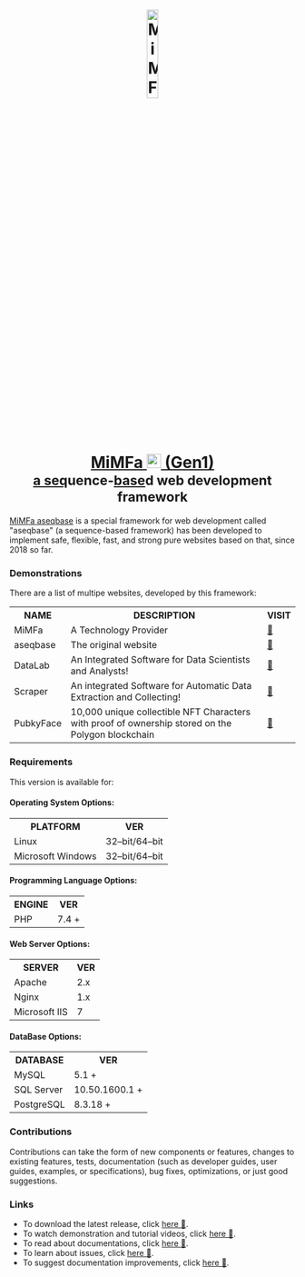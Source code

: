 <h1 align="center">
	<a href="http://aseqbase.ir" target="_blank">
		<img alt="MiMFa aseqbase" width="20%" src="https://aseqbase.ir/aseq/file/logo/logo.svg"/>
		<br>
		MiMFa <img alt="MiMFa aseqbase" height="25px" src="https://aseqbase.ir/aseq/file/logo/full-logo.svg"/> (Gen1)
	</a>
	<br><sub><a href="http://aseqbase.ir" target="_blank">a seq</a>uence-<a href="http://aseqbase.ir" target="_blank">base</a>d web development framework</sub>
</h1>

<p><a href="http://aseqbase.ir" target="_blank">MiMFa aseqbase</a> is a special framework for web development called "aseqbase" (a sequence-based framework) has been developed to implement safe, flexible, fast, and strong pure websites based on that, since 2018 so far.</p>

<h3>Demonstrations</h3>
	<p>There are a list of multipe websites, developed by this framework:</p>
	<table>
		<tr><th>NAME</th><th>DESCRIPTION</th><th>VISIT</th></tr>
		<tr><td>MiMFa</td><td>A Technology Provider</td><td><a href="http://mimfa.net" target="_blank">&#128279</a></td></tr>
		<tr><td>aseqbase</td><td>The original website</td><td><a href="http://aseqbase.ir" target="_blank">&#128279</a></td></tr>
		<tr><td>DataLab</td><td>An Integrated Software for Data Scientists and Analysts!</td><td><a href="http://datalab.mimfa.net" target="_blank">&#128279</a></td></tr>
		<tr><td>Scraper</td><td>An integrated Software for Automatic Data Extraction and Collecting!</td><td><a href="http://scraper.mimfa.net" target="_blank">&#128279</a></td></tr>
		<tr><td>PubkyFace</td><td>10,000 unique collectible NFT Characters with proof of ownership stored on the Polygon blockchain</td><td><a href="http://pf.mimfa.net" target="_blank">&#128279</a></td></tr>
	</table>

<h3>Requirements</h3>
	<p>This version is available for:</p>
	<h4>Operating System Options:</h4>
		<table>
			<tr><th>PLATFORM</th><th>VER</th></tr>
			<tr><td>Linux</td><td>32–bit/64–bit</td></tr>
			<tr><td>Microsoft Windows</td><td>32–bit/64–bit</td></tr>
		</table>
	<h4>Programming Language Options:</h4>
		<table>
			<tr><th>ENGINE</th><th>VER</th></tr>
			<tr><td>PHP</td><td>7.4 +</td></tr>
		</table>
	<h4>Web Server Options:</h4>
		<table>
			<tr><th>SERVER</th><th>VER</th></tr>
			<tr><td>Apache</td><td>2.x</td></tr>
			<tr><td>Nginx</td><td>1.x</td></tr>
			<tr><td>Microsoft IIS</td><td>7</td></tr>
		</table>
	<h4>DataBase Options:</h4>
		<table>
			<tr><th>DATABASE</th><th>VER</th></tr>
			<tr><td>MySQL</td><td>5.1 +</td></tr>
			<tr><td>SQL Server</td><td>10.50.1600.1 +</td></tr>
			<tr><td>PostgreSQL</td><td>8.3.18 +</td></tr>
		</table>

<h3>Contributions</h3>
<p>Contributions can take the form of new components or features, changes to existing features, tests, documentation (such as developer guides, user guides, examples, or specifications), bug fixes, optimizations, or just good suggestions.</p>

<h3>Links</h3>
	<ul>
		<li>To download the latest release, click <a href="http://aseqbase.mimfa.net/download" target="_blank">here &#128279</a>.</li>
		<li>To watch demonstration and tutorial videos, click <a href="http://media.mimfa.net" target="_blank">here &#128279</a>.</li>
		<li>To read about documentations, click <a href="https://github.com/mimfa/aseqbase/wiki" target="_blank">here &#128279</a>.</li>
		<li>To learn about issues, click <a href="https://github.com/mimfa/aseqbase/issues" target="_blank">here &#128279</a>.</li>
		<li>To suggest documentation improvements, click <a href="http://chat.mimfa.net" target="_blank">here &#128279</a>.</li>
	</ul>
